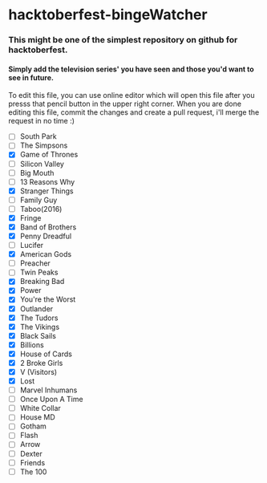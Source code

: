 # hacktoberfest-bingeWatcher
### This might be one of the simplest repository on github for hacktoberfest.     
#### Simply add the television series' you have seen and those you'd want to see in future.  

To edit this file, you can use online editor which will open this file after you presss that pencil button in the upper right corner. When you are done editing this file, commit the changes and create a pull request, i'll merge the request in no time :)

- [ ] South Park
- [ ] The Simpsons
- [x] Game of Thrones
- [ ] Silicon Valley
- [ ] Big Mouth
- [ ] 13 Reasons Why
- [x] Stranger Things
- [ ] Family Guy
- [ ] Taboo(2016)
- [x] Fringe
- [x] Band of Brothers
- [x] Penny Dreadful
- [ ] Lucifer
- [x] American Gods
- [ ] Preacher
- [ ] Twin Peaks
- [x] Breaking Bad
- [x] Power
- [X] You're the Worst
- [X] Outlander
- [X] The Tudors
- [X] The Vikings
- [X] Black Sails
- [X] Billions
- [X] House of Cards
- [X] 2 Broke Girls
- [X] V (Visitors)
- [X] Lost
- [ ] Marvel Inhumans
- [ ] Once Upon A Time
- [ ] White Collar
- [ ] House MD
- [ ] Gotham
- [ ] Flash
- [ ] Arrow
- [ ] Dexter
- [ ] Friends
- [ ] The 100
